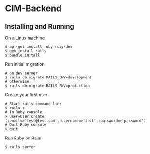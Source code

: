 # CIM-Backend

## Installing and Running

On a Linux machine

```
$ apt-get install ruby ruby-dev
$ gem install rails
$ bundle install
```
Run initial migration
```
# on dev server
$ rails db:migrate RAILS_ENV=development
# otherwise
$ rails db:migrate RAILS_ENV=production
```

Create your first user
```
# Start rails command line
$ rails c
# In Ruby console
> user=User.create!(:email=>'test@test.com',:username=>'test',:password=>'password')
# Quit Ruby console
> quit
```

Run Ruby on Rails
```
$ rails server
```